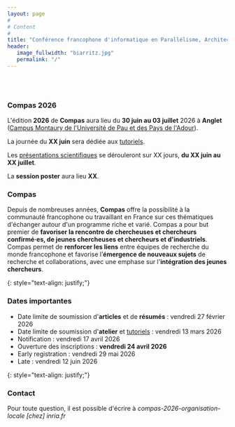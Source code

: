 ```yaml
---
layout: page
#
# Content
#
title: "Conférence francophone d'informatique en Parallélisme, Architecture et Système (COMPAS 2026)"
header:
   image_fullwidth: "biarritz.jpg"
   permalink: "/"
---
```



<BR>&nbsp;<BR>

### Compas 2026

L'édition **2026** de **Compas** aura lieu du **30 juin au 03 juillet**
2026 à **Anglet** ([Campus Montaury de l'Université de Pau et des Pays de l'Adour](venue)).

La journée du **XX juin** sera dédiée aux [tutoriels](tutoriels).

Les [présentations scientifiques](programme) se dérouleront sur XX jours, **du XX juin au XX juillet**.

La **session poster** aura lieu **XX**.

### Compas

Depuis de nombreuses années, **Compas** offre la possibilité à la
communauté francophone ou travaillant en France sur ces thématiques
d'échanger autour d'un programme riche et varié. Compas a pour but
premier de **favoriser la rencontre de chercheuses et chercheurs confirmé·es, de jeunes
chercheuses et chercheurs et d'industriels**. Compas permet de **renforcer les
liens** entre équipes de recherche du monde francophone et favorise
l’**émergence de nouveaux sujets** de recherche et collaborations,
avec une emphase sur l'**intégration des jeunes chercheurs**.

{: style="text-align: justify;"}


### Dates importantes

* Date limite de soumission d'**articles** et de **résumés** : vendredi 27 février 2026
* Date limite de soumission d'**atelier** et [tutoriels](tutoriels) : vendredi 13 mars 2026
* Notification : vendredi 17 avril 2026
* Ouverture des inscriptions : **vendredi 24 avril 2026**
* Early registration : vendredi 29 mai 2026
* Late : vendredi 12 juin 2026 

{: style="text-align: justify;"}


### Contact

Pour toute question, il est possible d'écrire à
*compas-2026-organisation-locale [chez] inria.fr*
